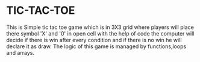 # TIC-TAC-TOE
This is Simple tic tac toe game which is in 3X3 grid where players will place there symbol 'X' and '0' in open cell with the help of code the computer will decide if there is win after every condition and if there is no win he will declare it as draw.
The logic of this game is managed by functions,loops and arrays.
